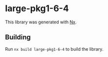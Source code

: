 # large-pkg1-6-4

This library was generated with [Nx](https://nx.dev).

## Building

Run `nx build large-pkg1-6-4` to build the library.

